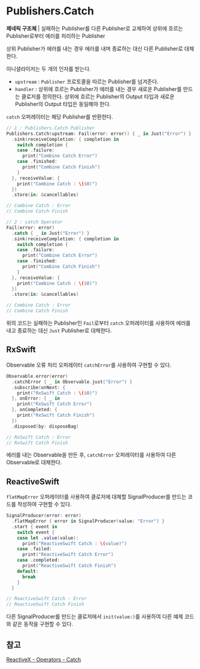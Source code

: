 # Publishers.Catch

**제네릭 구조체** | 실패하는 Publisher를 다른 Publisher로 교체하여 상위에 흐르는 Publisher로부터 에러를 처리하는 Publisher

상위 Publisher가 에러를 내는 경우 에러를 내며 종료하는 대신 다른 Publisher로 대체한다.

이니셜라이저는 두 개의 인자를 받는다.

- `upstream` : `Publisher` 프로토콜을 따르는 Publisher를 넘겨준다.
- `handler` : 상위에 흐르는 Publisher가 에러를 내는 경우 새로운 Publisher를 만드는 클로저를 정의한다. 상위에 흐르는 Publisher의 Output 타입과 새로운 Publisher의 Output 타입은 동일해야 한다.

`catch` 오퍼레이터는 해당 Publisher를 반환한다.

```swift
// 1 : Publishers.Catch Publisher
Publishers.Catch(upstream: Fail(error: error)) { _ in Just("Error") }
  .sink(receiveCompletion: { completion in
    switch completion {
    case .failure:
      print("Combine Catch Error")
    case .finished:
      print("Combine Catch Finish")
    }
  }, receiveValue: {
    print("Combine Catch : \($0)")
  })
  .store(in: &cancellables)

// Combine Catch : Error
// Combine Catch Finish

// 2 : catch Operator
Fail(error: error)
  .catch { _ in Just("Error") }
  .sink(receiveCompletion: { completion in
    switch completion {
    case .failure:
      print("Combine Catch Error")
    case .finished:
      print("Combine Catch Finish")
    }
  }, receiveValue: {
    print("Combine Catch : \($0)")
  })
  .store(in: &cancellables)

// Combine Catch : Error
// Combine Catch Finish
```

위의 코드는 실패하는 Publisher인 `Fail`로부터 `catch` 오퍼레이터를 사용하여 에러를 내고 종료하는 대신 `Just` Publisher로 대체한다.

## RxSwift

Observable 오류 처리 오퍼레이터 `catchError`를 사용하여 구현할 수 있다. 

```swift
Observable.error(error)
  .catchError { _ in Observable.just("Error") }
  .subscribe(onNext: {
    print("RxSwift Catch : \($0)")
  }, onError: { _ in
    print("RxSwift Catch Error")
  }, onCompleted: {
    print("RxSwift Catch Finish")
  })
  .disposed(by: disposeBag)

// RxSwift Catch : Error
// RxSwift Catch Finish
```

에러를 내는 Observable을 만든 후, `catchError` 오퍼레이터를 사용하여 다른 Observable로 대체한다.

## ReactiveSwift

`flatMapError` 오퍼레이터를 사용하여 클로저에 대체할 SignalProducer를 만드는 코드를 작성하여 구현할 수 있다.

```swift
SignalProducer(error: error)
  .flatMapError { error in SignalProducer(value: "Error") }
  .start { event in
    switch event {
    case let .value(value):
      print("ReactiveSwift Catch : \(value)")
    case .failed:
      print("ReactiveSwift Catch Error")
    case .completed:
      print("ReactiveSwift Catch Finish")
    default:
      break
    }
  }

// ReactiveSwift Catch : Error
// ReactiveSwift Catch Finish
```

다른 SignalProducer를 만드는 클로저에서 `init(value:)`를 사용하여 다른 예제 코드와 같은 동작을 구현할 수 있다.

## 참고

[ReactiveX - Operators - Catch](http://reactivex.io/documentation/operators/catch.html)